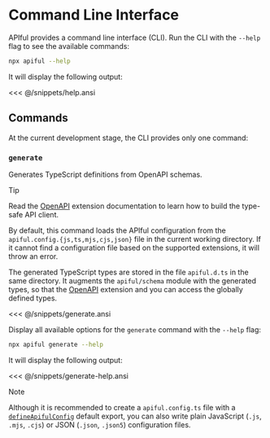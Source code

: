 # Command Line Interface

APIful provides a command line interface (CLI). Run the CLI with the `--help` flag to see the available commands:

```sh
npx apiful --help
```

It will display the following output:

<<< @/snippets/help.ansi

## Commands

At the current development stage, the CLI provides only one command:

### `generate`

Generates TypeScript definitions from OpenAPI schemas.

> [!TIP]
> Read the [OpenAPI](/extensions/openapi) extension documentation to learn how to build the type-safe API client.

By default, this command loads the APIful configuration from the `apiful.config.{js,ts,mjs,cjs,json}` file in the current working directory. If it cannot find a configuration file based on the supported extensions, it will throw an error.

The generated TypeScript types are stored in the file `apiful.d.ts` in the same directory. It augments the `apiful/schema` module with the generated types, so that the [OpenAPI](/extensions/openapi) extension and you can access the globally defined types.

<<< @/snippets/generate.ansi

Display all available options for the `generate` command with the `--help` flag:

```sh
npx apiful generate --help
```

It will display the following output:

<<< @/snippets/generate-help.ansi

> [!NOTE]
> Although it is recommended to create a `apiful.config.ts` file with a [`defineApifulConfig`](/reference/define-apiful-config) default export, you can also write plain JavaScript (`.js`, `.mjs`, `.cjs`) or JSON (`.json`, `.json5`) configuration files.
